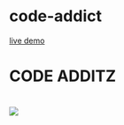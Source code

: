# code-addict
[live demo](https://code-additz.netlify.app)
<h1>CODE ADDITZ<h1>
<img src="https://cdn.vox-cdn.com/thumbor/sGhV65ld6NXReQVS1LYjjNFQDCQ=/0x0:640x427/920x613/filters:focal(0x0:640x427):format(webp)/cdn.vox-cdn.com/uploads/chorus_image/image/49494383/code.0.jpg">
